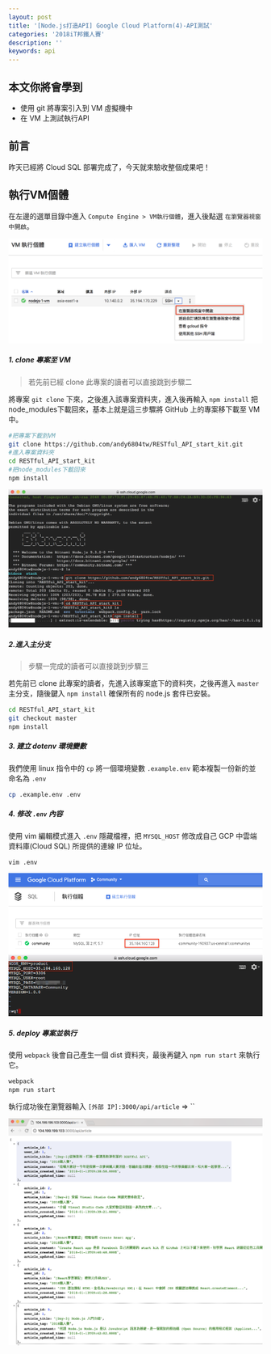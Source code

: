 ```yaml
---
layout: post
title: '[Node.js打造API] Google Cloud Platform(4)-API測試'
categories: '2018iT邦鐵人賽'
description: ''
keywords: api
---
```


## 本文你將會學到
- 使用 git 將專案引入到 VM 虛擬機中
- 在 VM 上測試執行API

## 前言
昨天已經將 Cloud SQL 部署完成了，今天就來驗收整個成果吧！

## 執行VM個體
在左邊的選單目錄中進入 `Compute Engine > VM執行個體`，進入後點選 `在瀏覽器視窗中開啟`。

<img src="/images/posts/it2018/img1070121-3.png">

##### 1. clone 專案至 VM

>若先前已經 clone 此專案的讀者可以直接跳到步驟二

將專案 `git clone` 下來，之後進入該專案資料夾，進入後再輸入 `npm install` 把node_modules下載回來，基本上就是這三步驟將 GitHub 上的專案移下載至 VM 中。

```bash
#把專案下載到VM
git clone https://github.com/andy6804tw/RESTful_API_start_kit.git
#進入專案資料夾
cd RESTful_API_start_kit
#把node_modules下載回來
npm install
```

<img src="/images/posts/it2018/img1070121-4.png">

##### 2.進入主分支

>步驟一完成的讀者可以直接跳到步驟三

若先前已 clone 此專案的讀者，先進入該專案底下的資料夾，之後再進入 `master` 主分支，隨後鍵入 `npm install` 確保所有的 node.js 套件已安裝。

```bash
cd RESTful_API_start_kit
git checkout master
npm install
```

##### 3. 建立 dotenv 環境變數
我們使用 linux 指令中的 `cp` 將一個環境變數 `.example.env` 範本複製一份新的並命名為 `.env`

```bash
cp .example.env .env
```

##### 4. 修改 `.env` 內容
使用 vim 編輯模式進入 `.env` 隱藏檔裡，把 `MYSQL_HOST` 修改成自己 GCP 中雲端資料庫(Cloud SQL) 所提供的連線 IP 位址。

```bash
vim .env
```

<img src="/images/posts/it2018/img1070121-5.png">
<img src="/images/posts/it2018/img1070121-1.png">

##### 5. deploy 專案並執行
使用 `webpack` 後會自己產生一個 dist 資料夾，最後再鍵入 `npm run start` 來執行它。

```bash
webpack
npm run start
```

執行成功後在瀏覽器輸入 `[外部 IP]:3000/api/article` =>  `` 

<img src="/images/posts/it2018/img1070121-2.png">
